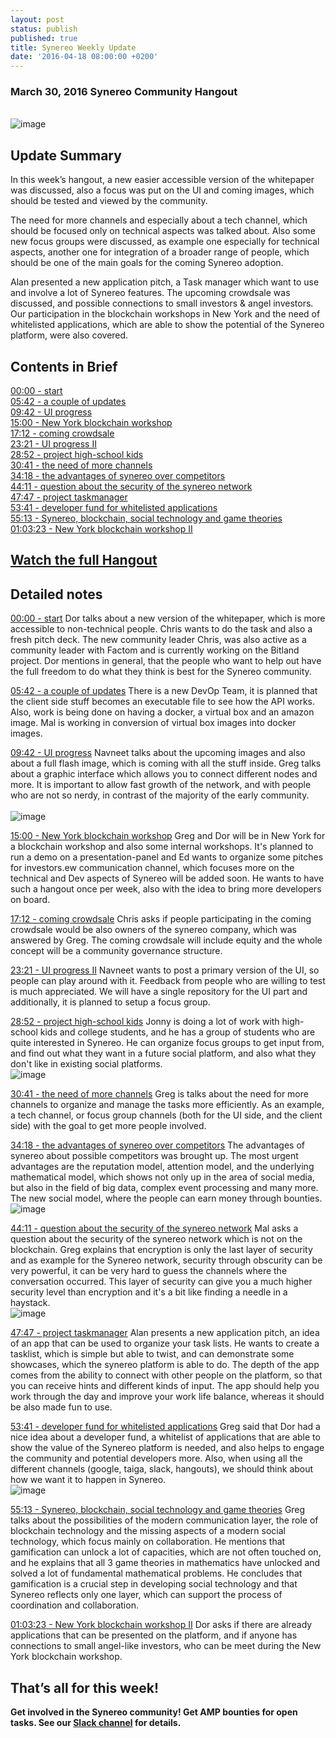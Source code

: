```yaml
---
layout: post
status: publish
published: true
title: Synereo Weekly Update
date: '2016-04-18 08:00:00 +0200'
---
```


### March 30, 2016 Synereo Community Hangout

<br>![image](http://i.imgur.com/qojfhEk.jpg)<br>

## Update Summary
In this week’s hangout, a new easier accessible version of the whitepaper was discussed, also a focus was put on the UI and coming images, which should be tested and viewed by the community.

The need for more channels and especially about a tech channel, which should be focused only on technical aspects was talked about. Also some new focus groups were discussed, as example one especially for technical aspects, another one for integration of a broader range of people, which should be one of the main goals for the coming Synereo adoption.

Alan presented a new application pitch, a Task manager which want to use and involve a lot of Synereo features. The upcoming crowdsale was discussed, and possible connections to small investors & angel investors.  Our participation in the  blockchain workshops in New York and the need of whitelisted applications, which are able to show the potential of the Synereo platform, were also covered.

## Contents in Brief
[00:00 - start](https://www.youtube.com/watch?v=m_BxakTpizs)<BR>
[05:42 - a couple of updates](https://youtu.be/m_BxakTpizs?t=343)<BR>
[09:42 - UI progress](https://youtu.be/m_BxakTpizs?t=583)<BR>
[15:00 - New York blockchain workshop](https://youtu.be/m_BxakTpizs?t=900)<BR>
[17:12 - coming crowdsale](https://youtu.be/m_BxakTpizs?t=1032)<BR>
[23:21 - UI progress II](https://youtu.be/m_BxakTpizs?t=1401)<BR>
[28:52 - project high-school kids](https://youtu.be/m_BxakTpizs?t=1732)<BR>
[30:41 - the need of more channels](https://youtu.be/m_BxakTpizs?t=1841)<BR>
[34:18 - the advantages of synereo over competitors](https://youtu.be/m_BxakTpizs?t=2058)<BR>
[44:11 - question about the security of the synereo network](https://youtu.be/m_BxakTpizs?t=2651)<BR>
[47:47 - project taskmanager](https://youtu.be/m_BxakTpizs?t=2867)<BR>
[53:41 - developer fund for whitelisted applications](https://youtu.be/m_BxakTpizs?t=3221)<BR>
[55:13 - Synereo, blockchain, social technology and game theories](https://youtu.be/m_BxakTpizs?t=3313)<BR>
[01:03:23 - New York blockchain workshop II](https://youtu.be/m_BxakTpizs?t=3800)<BR>

## [Watch the full Hangout](https://www.youtube.com/watch?v=m_BxakTpizs)<BR>

## Detailed notes

[00:00 - start](https://www.youtube.com/watch?v=m_BxakTpizs)
Dor talks about a new version of the whitepaper, which is more accessible to non-technical people. Chris wants to do the task and also a fresh pitch deck. The new community leader Chris, was also active as a community leader with Factom and is currently working on the Bitland project. Dor mentions in general, that the people who want to help out have the full freedom to do what they think is best for the Synereo community.

[05:42 - a couple of updates](https://youtu.be/m_BxakTpizs?t=343)
There is a new DevOp Team, it is planned that the client side stuff becomes an executable file to see how the API works.  Also, work is being done on having a docker, a virtual box and an amazon image. Mal is working in conversion of virtual box images into docker images.

[09:42 - UI progress](https://youtu.be/m_BxakTpizs?t=583)
Navneet talks about the upcoming images and also about a full flash image, which is coming with all the stuff inside. Greg talks about a graphic interface which allows you to connect different nodes and more. It is important to allow fast growth of the network, and with people who are not so nerdy, in contrast of the majority of the early community.  
<br>![image](http://blog.synereo.com/img/uploads/gui.jpg)<br>

[15:00 - New York blockchain workshop](https://youtu.be/m_BxakTpizs?t=900)
 Greg and Dor will be in New York for a blockchain workshop and also some internal workshops. It's planned to run a demo on a presentation-panel and Ed wants to organize some pitches for investors.ew communication channel, which focuses more on the technical and Dev aspects of Synereo will be added soon. He wants to have such a hangout once per week, also with the idea to bring more developers on board.

[17:12 - coming crowdsale](https://youtu.be/m_BxakTpizs?t=1032)
Chris asks if people participating in the coming crowdsale would be also owners of the synereo company, which was answered by Greg. The coming crowdsale will include equity and the whole concept will be a community governance structure.

[23:21 - UI progress II](https://youtu.be/m_BxakTpizs?t=1401)
Navneet wants to post a primary version of the UI, so people can play around with it. Feedback from people who are willing to test is much appreciated. We will have a single repository for the UI part and additionally, it is planned to setup a focus group.

[28:52 - project high-school kids](https://youtu.be/m_BxakTpizs?t=1732)
Jonny is doing a lot of work with high-school kids and college students, and he has a group of students who are quite interested in Synereo. He can organize focus groups to get input from, and find out what they want in a future social platform, and also what they don't like in existing social platforms.
<br>![image](http://i.imgur.com/AqQZrD3.jpg)<br>

[30:41 - the need of more channels](https://youtu.be/m_BxakTpizs?t=1841)
Greg is talks about the need for more channels to organize and manage the tasks more efficiently. As an example, a tech channel, or focus group channels (both for the UI side, and the client side) with the goal to get more people involved.

[34:18 -  the advantages of synereo over competitors](https://youtu.be/m_BxakTpizs?t=2058)
The advantages of synereo about possible competitors was brought up.  The most urgent advantages are the reputation model, attention model, and the underlying mathematical model, which shows not only up in the area of social media, but also in the field of big data, complex event processing and many more.  The new social model, where the people can earn money through bounties.
<br>![image](http://i.imgur.com/qkOy7v1.jpg)<br>

[44:11 - question about the security of the synereo network](https://youtu.be/m_BxakTpizs?t=2651)
Mal asks a question about the security of the synereo network which is not on the blockchain.
Greg explains that encryption is only the last layer of security and as example for the Synereo network, security through obscurity can be very powerful, it can be very hard to guess the channels where the conversation occurred. This layer of security can give you a much higher security level than encryption and it's a bit like finding a needle in a haystack.
<br>![image](http://i.imgur.com/1TmeQls.jpg)<br>

[47:47 - project taskmanager](https://youtu.be/m_BxakTpizs?t=2867)
Alan presents a new application pitch, an idea of an app that can be used to organize your task lists. He wants to create a tasklist, which is simple but able to twist, and can demonstrate some showcases, which the synereo platform is able to do. The depth of the app comes from the ability to connect with other people on the platform, so that you can receive hints and different kinds of input. The app should help you work through the day and improve your work life balance, whereas it should be also made fun to use.

[53:41 - developer fund for whitelisted applications](https://youtu.be/m_BxakTpizs?t=3221)
Greg said that Dor had a nice idea about a developer fund, a whitelist of applications that are able to show the value of the Synereo platform is needed, and also helps to engage the community and potential developers more.  Also, when using all the different channels (google, taiga, slack, hangouts), we should think about how we want it to happen in Synereo.
<br>![image](http://i.imgur.com/N8NjqWY.jpg)<br>

[55:13 - Synereo, blockchain, social technology and game theories](https://youtu.be/m_BxakTpizs?t=3313)
Greg talks about the possibilities of the modern communication layer, the role of blockchain technology and the missing aspects of a modern social technology, which focus mainly on collaboration. He mentions that gamification can unlock a lot of capacities, which are not often touched on, and he explains that all 3 game theories in mathematics have unlocked and solved a lot of fundamental mathematical problems.  He concludes that gamification is a crucial step in developing social technology and that Synereo reflects only one layer, which can support the process of coordination and collaboration.

[01:03:23 - New York blockchain workshop II](https://youtu.be/m_BxakTpizs?t=3800)
Dor asks if there are already applications that can be presented on the platform, and if anyone has connections to small angel-like investors, who can be meet during the New York blockchain workshop.

## That’s all for this week!

**Get involved in the Synereo community! Get AMP bounties for open tasks. See our [Slack channel](http://slack.synereo.com/) for details.**
